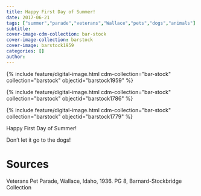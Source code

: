 ```yaml
---
title: Happy First Day of Summer!
date: 2017-06-21
tags: ["summer","parade","veterans","Wallace","pets","dogs","animals"]
subtitle: 
cover-image-cdm-collection: bar-stock
cover-image-collection: barstock
cover-image: barstock1959
categories: []
author:
---
```


{% include feature/digital-image.html cdm-collection="bar-stock" collection="barstock" objectid="barstock1959" %}

{% include feature/digital-image.html cdm-collection="bar-stock" collection="barstock" objectid="barstock1786" %}

{% include feature/digital-image.html cdm-collection="bar-stock" collection="barstock" objectid="barstock1779" %}

Happy First Day of Summer!

Don’t let it go to the dogs!

# Sources

Veterans Pet Parade, Wallace, Idaho, 1936. PG 8, Barnard-Stockbridge Collection

